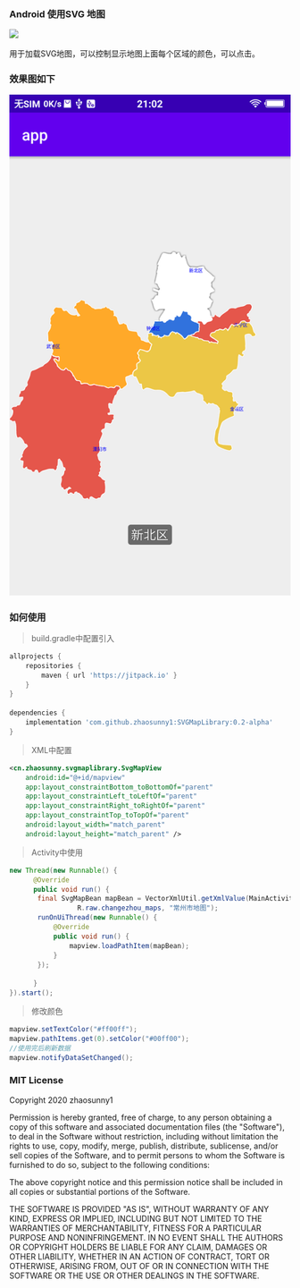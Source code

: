 ### Android 使用SVG 地图

[![](https://jitpack.io/v/zhaosunny1/SVGMapLibrary.svg)](https://jitpack.io/#zhaosunny1/SVGMapLibrary)

  用于加载SVG地图，可以控制显示地图上面每个区域的颜色，可以点击。

### 效果图如下

![screen](https://github.com/zhaosunny1/SVGMapLibrary/blob/master/screen/map.png)


### 如何使用


>  build.gradle中配置引入
```groovy
allprojects {
	repositories {
		maven { url 'https://jitpack.io' }
	}
}

dependencies {
    implementation 'com.github.zhaosunny1:SVGMapLibrary:0.2-alpha'
}
```

>  XML中配置

```XML
<cn.zhaosunny.svgmaplibrary.SvgMapView
    android:id="@+id/mapview"
    app:layout_constraintBottom_toBottomOf="parent"
    app:layout_constraintLeft_toLeftOf="parent"
    app:layout_constraintRight_toRightOf="parent"
    app:layout_constraintTop_toTopOf="parent"
    android:layout_width="match_parent"
    android:layout_height="match_parent" />
```
>  Activity中使用

``` java
new Thread(new Runnable() {
      @Override
      public void run() {
       final SvgMapBean mapBean = VectorXmlUtil.getXmlValue(MainActivity.this,
                 R.raw.changezhou_maps, "常州市地图");
       runOnUiThread(new Runnable() {
           @Override
           public void run() {
               mapview.loadPathItem(mapBean);
           }
       });
                
      }
}).start();
```

>  修改颜色

``` java
mapview.setTextColor("#ff00ff");
mapview.pathItems.get(0).setColor("#00ff00");
//使用完后刷新数据
mapview.notifyDataSetChanged();
```
### MIT License


Copyright 2020 zhaosunny1

Permission is hereby granted, free of charge, to any person obtaining a copy of this software and associated documentation files (the "Software"), to deal in the Software without restriction, including without limitation the rights to use, copy, modify, merge, publish, distribute, sublicense, and/or sell copies of the Software, and to permit persons to whom the Software is furnished to do so, subject to the following conditions:

The above copyright notice and this permission notice shall be included in all copies or substantial portions of the Software.

THE SOFTWARE IS PROVIDED "AS IS", WITHOUT WARRANTY OF ANY KIND, EXPRESS OR IMPLIED, INCLUDING BUT NOT LIMITED TO THE WARRANTIES OF MERCHANTABILITY, FITNESS FOR A PARTICULAR PURPOSE AND NONINFRINGEMENT. IN NO EVENT SHALL THE AUTHORS OR COPYRIGHT HOLDERS BE LIABLE FOR ANY CLAIM, DAMAGES OR OTHER LIABILITY, WHETHER IN AN ACTION OF CONTRACT, TORT OR OTHERWISE, ARISING FROM, OUT OF OR IN CONNECTION WITH THE SOFTWARE OR THE USE OR OTHER DEALINGS IN THE SOFTWARE.


